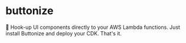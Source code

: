 # buttonize
🥷 Hook-up UI components directly to your AWS Lambda functions. Just install Buttonize and deploy your CDK. That's it.
